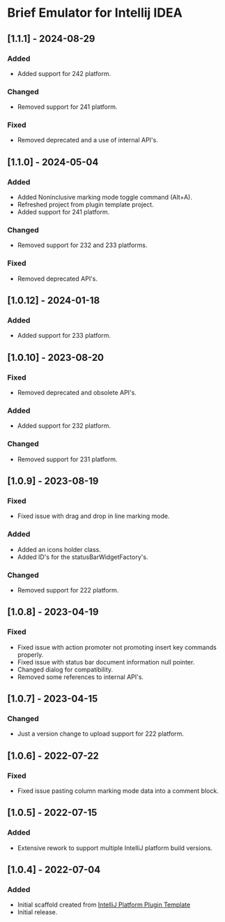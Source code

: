 <!-- Keep a Changelog guide -> https://keepachangelog.com -->

# Brief Emulator for Intellij IDEA

## [1.1.1] - 2024-08-29
### Added
- Added support for 242 platform.
### Changed
- Removed support for 241 platform.
### Fixed
- Removed deprecated and a use of internal API's.

## [1.1.0] - 2024-05-04
### Added
- Added Noninclusive marking mode toggle command (Alt+A).
- Refreshed project from plugin template project.
- Added support for 241 platform.
### Changed
- Removed support for 232 and 233 platforms.
### Fixed
- Removed deprecated API's.

## [1.0.12] - 2024-01-18
### Added
- Added support for 233 platform.

## [1.0.10] - 2023-08-20
### Fixed
- Removed deprecated and obsolete API's.
### Added
- Added support for 232 platform.
### Changed
- Removed support for 231 platform.

## [1.0.9] - 2023-08-19
### Fixed
- Fixed issue with drag and drop in line marking mode.
### Added
- Added an icons holder class.
- Added ID's for the statusBarWidgetFactory's.
### Changed
- Removed support for 222 platform.

## [1.0.8] - 2023-04-19
### Fixed
- Fixed issue with action promoter not promoting insert key commands properly.
- Fixed issue with status bar document information null pointer.
- Changed dialog for compatibility.
- Removed some references to internal API's.

## [1.0.7] - 2023-04-15
### Changed
- Just a version change to upload support for 222 platform.

## [1.0.6] - 2022-07-22
### Fixed
- Fixed issue pasting column marking mode data into a comment block.

## [1.0.5] - 2022-07-15
### Added
- Extensive rework to support multiple IntelliJ platform build versions.

## [1.0.4] - 2022-07-04
### Added
- Initial scaffold created from [IntelliJ Platform Plugin Template](https://github.com/JetBrains/intellij-platform-plugin-template)
- Initial release.
